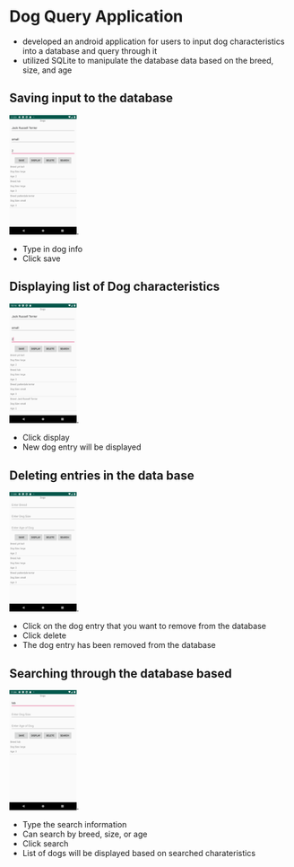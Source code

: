 # Dog Query Application
- developed an android application for users to input dog characteristics into a database and query through it
- utilized SQLite to manipulate the database data based on the breed, size, and age
## Saving input to the database
<img src=images/image7.png width= "120">.
- Type in dog info
- Click save
## Displaying list of Dog characteristics
<img src=images/image.png width= "120">.
- Click display
- New dog entry will be displayed 
## Deleting entries in the data base
<img src=images/image6.png width= "120">.
- Click on the dog entry that you want to remove from the database
- Click delete
- The dog entry has been removed from the database
## Searching through the database based
<img src=images/image10.png width= "120">.
- Type the search information
- Can search by breed, size, or age
- Click search
- List of dogs will be displayed based on searched charateristics 

